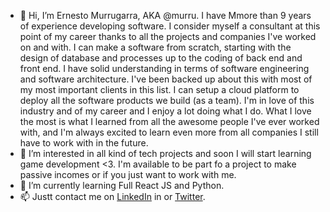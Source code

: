 - 👋 Hi, I’m Ernesto Murrugarra, AKA @murru. I have Mmore than 9 years of experience developing software. I consider myself a consultant at this point of my career thanks to all the projects and companies I've worked on and with.
I can make a software from scratch, starting with the design of database and processes up to the coding of back end and front end.
I have solid understanding in terms of software engineering and software architecture. I've been backed up about this with most of my most important clients in this list.
I can setup a cloud platform to deploy all the software products we build (as a team).
I'm in love of this industry and of my career and I enjoy a lot doing what I do.
What I love the most is what I learned from all the awesome people I've ever worked with, and I'm always excited to learn even more from all companies I still have to work with in the future.
- 👀 I’m interested in all kind of tech projects and soon I will start learning game development <3. I'm available to be part fo a project to make passive incomes or if you just want to work with me.
- 🌱 I’m currently learning Full React JS and Python.
- 📫 Justt contact me on [LinkedIn](https://www.linkedin.com/in/murrugarra/) in or [Twitter](https://twitter.com/Murru90).
<!---
murru/murru is a ✨ special ✨ repository because its `README.md` (this file) appears on your GitHub profile.
You can click the Preview link to take a look at your changes.
--->
